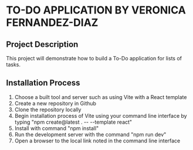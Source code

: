 # TO-DO APPLICATION BY VERONICA FERNANDEZ-DIAZ

## Project Description

This project will demonstrate how to build a To-Do application for lists of tasks.

## Installation Process

1. Choose a built tool and server such as using Vite with a React template
2. Create a new repository in Github
3. Clone the repository locally
4. Begin installation process of Vite using your command line interface by typing "npm create@latest . -- --template react"
5. Install with command "npm install" 
6. Run the development server with the command "npm run dev"
7. Open a browser to the local link noted in the command line interface
